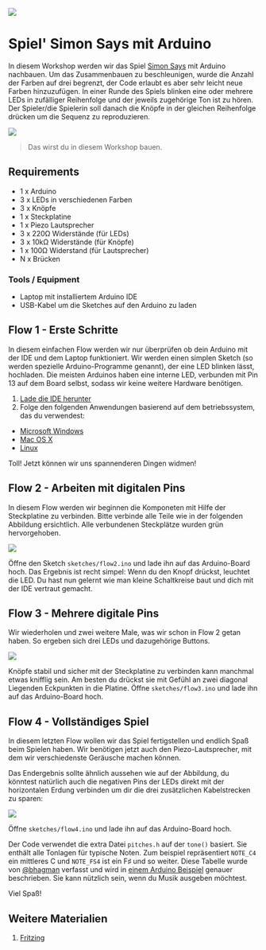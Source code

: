 ![](../../images/arduino.png)

# Spiel' Simon Says mit Arduino

In diesem Workshop werden wir das Spiel [Simon Says](https://de.wikipedia.org/wiki/Simon_says_(Spiel)) mit Arduino nachbauen. Um das Zusammenbauen zu beschleunigen, wurde die Anzahl der Farben auf drei begrenzt, der Code erlaubt es aber sehr leicht neue Farben hinzuzufügen.
In einer Runde des Spiels blinken eine oder mehrere LEDs in zufälliger Reihenfolge und der jeweils zugehörige Ton ist zu hören. Der Spieler/die Spielerin soll danach die Knöpfe in der gleichen Reihenfolge drücken um die Sequenz zu reproduzieren.

![](images/simon_s.jpg)

> Das wirst du in diesem Workshop bauen.

## Requirements

- 1 x Arduino
- 3 x LEDs in verschiedenen Farben
- 3 x Knöpfe
- 1 x Steckplatine
- 1 x Piezo Lautsprecher
- 3 x 220Ω Widerstände (für LEDs)
- 3 x 10kΩ Widerstände (für Knöpfe)
- 1 x 100Ω Widerstand (für Lautsprecher)
- N x Brücken

### Tools / Equipment

 - Laptop mit installiertem Arduino IDE
 - USB-Kabel um die Sketches auf den Arduino zu laden

## Flow 1 - Erste Schritte

In diesem einfachen Flow werden wir nur überprüfen ob dein Arduino mit der IDE und dem Laptop funktioniert. Wir werden einen simplen Sketch (so werden spezielle Arduino-Programme genannt), der eine LED blinken lässt, hochladen.
Die meisten Arduinos haben eine interne LED, verbunden mit Pin 13 auf dem Board selbst, sodass wir keine weitere Hardware benötigen.

 1. [Lade die IDE herunter](http://arduino.cc/en/Main/Software)
 2. Folge den folgenden Anwendungen basierend auf dem betriebssystem, das du verwendest:
  * [Microsoft Windows](http://arduino.cc/en/Guide/Windows)
  * [Mac OS X](http://arduino.cc/en/Guide/MacOSX)
  * [Linux](http://www.arduino.cc/playground/Learning/Linux)

Toll! Jetzt können wir uns spannenderen Dingen widmen!

## Flow 2 - Arbeiten mit digitalen Pins

In diesem Flow werden wir beginnen die Komponeten mit Hilfe der Steckplatine zu verbinden. Bitte verbinde alle Teile wie in der folgenden Abbildung ersichtlich. Alle verbundenen Steckplätze wurden grün hervorgehoben.

![](images/flow2.png)

Öffne den Sketch `sketches/flow2.ino` und lade ihn auf das Arduino-Board hoch. Das Ergebnis ist recht simpel: Wenn du den Knopf drückst, leuchtet die LED. Du hast nun gelernt wie man kleine Schaltkreise baut und dich mit der IDE vertraut gemacht.

## Flow 3 - Mehrere digitale Pins

Wir wiederholen und zwei weitere Male, was wir schon in Flow 2 getan haben. So ergeben sich drei LEDs und dazugehörige Buttons.

![](images/flow3.png)

Knöpfe stabil und sicher mit der Steckplatine zu verbinden kann manchmal etwas knifflig sein. Am besten du drückst sie mit Gefühl an zwei diagonal Liegenden Eckpunkten in die Platine.
Öffne `sketches/flow3.ino` und lade ihn auf das Arduino-Board hoch.

## Flow 4 - Vollständiges Spiel

In diesem letzten Flow wollen wir das Spiel fertigstellen und endlich Spaß beim Spielen haben.
Wir benötigen jetzt auch den Piezo-Lautsprecher, mit dem wir verschiedenste Geräusche machen können.

Das Endergebnis sollte ähnlich aussehen wie auf der Abbildung, du könntest natürlich auch die negativen Pins der LEDs direkt mit der horizontalen Erdung verbinden um dir die drei zusätzlichen Kabelstrecken zu sparen:

![](images/flow4.png)

Öffne `sketches/flow4.ino` und lade ihn auf das Arduino-Board hoch.

Der Code verwendet die extra Datei `pitches.h` auf der `tone()` basiert. Sie enthält alle Tonlagen für typische Noten. Zum beispiel repräsentiert `NOTE_C4` ein mittleres C und `NOTE_FS4` ist ein F♯ und so weiter. Diese Tabelle wurde von [@bhagman](https://github.com/bhagman) verfasst und wird in [einem Arduino Beispiel](http://arduino.cc/en/Reference/Tone) genauer beschrieben. Sie kann nützlich sein, wenn du Musik ausgeben möchtest.

Viel Spaß!

## Weitere Materialien
 1. [Fritzing](http://fritzing.org)